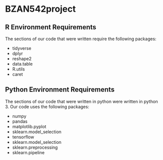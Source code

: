# BZAN542project
## R Environment Requirements
The sections of our code that were written require the following packages: 
- tidyverse
- dplyr
- reshape2
- data.table
- R.utils
- caret


## Python Environment Requirements
The sections of our code that were written in python were written in python 3. Our code uses the following packages:
- numpy
- pandas
- matplotlib.pyplot
- sklearn.model_selection
- tensorflow
- sklearn.model_selection
- sklearn.preprocessing 
- sklearn.pipeline

